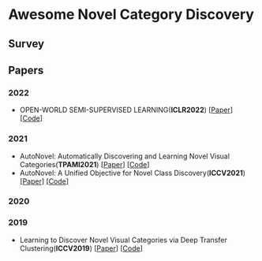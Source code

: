 # Awesome Novel Category Discovery

## Survey

## Papers

### 2022
- <a name="todo"></a>OPEN-WORLD SEMI-SUPERVISED LEARNING(**ICLR2022**) [[Paper](http://snap.stanford.edu/orca/)] [[Code](https://github.com/snap-stanford/orca)]
### 2021

- <a name="todo"></a> AutoNovel: Automatically Discovering and Learning Novel Visual Categories(**TPAMI2021**) [[Paper](https://arxiv.org/abs/2106.15252)] [[Code](https://github.com/k-han/AutoNovel)]
- <a name="todo"></a> AutoNovel: A Unified Objective for Novel Class Discovery(**ICCV2021**) [[Paper](https://arxiv.org/abs/2108.08536)] [[Code](https://github.com/DonkeyShot21/UNO)]

### 2020

### 2019
- <a name="todo"></a> Learning to Discover Novel Visual Categories via Deep Transfer Clustering(**ICCV2019**) [[Paper](https://www.robots.ox.ac.uk/~vgg/research/DTC/)] [[Code](https://github.com/k-han/DTC)]
